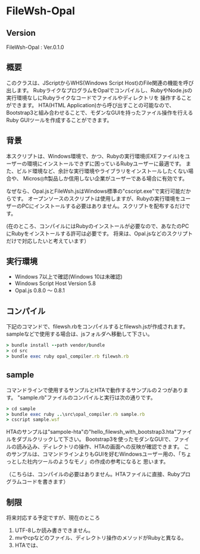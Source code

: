 # FileWsh-Opal

## Version

FileWsh-Opal : Ver.0.1.0

## 概要

このクラスは、JScriptからWHS(Windows Script Host)のFile関連の機能を呼び出します。
RubyライクなプログラムをOpalでコンパイルし、RubyやNode.jsの実行環境なしにRubyライクなコードでファイルやディレクトリを
操作することができます。
HTA(HTML Application)から呼び出すことの可能なので、Bootstrap3と組み合わせることで、モダンなGUIを持ったファイル操作を行える
Ruby GUIツールを作成することができます。

## 背景

本スクリプトは、Windows環境で、かつ、Rubyの実行環境(EXEファイル)をユーザーの環境にインストールできずに困っているRubyユーザーに最適です。
また、ビルド環境など、余計な実行環境やライブラリをインストールしたくない場合や、
Micros◎ft製品しか信用しない企業がユーザーである場合に有効です。

なぜなら、Opal.jsとFileWsh.jsはWindows標準の"cscript.exe"で実行可能だからです。
オープンソースのスクリプトは使用しますが、Rubyの実行環境をユーザーのPCにインストールする必要はありません。スクリプトを配布するだけです。

(在のところ、コンパイルにはRubyのインストールが必要なので、あなたのPCにRubyをインストールする許可は必要です。
将来は、Opal.jsなどのスクリプトだけで対応したいと考えています）

## 実行環境

* Windows 7以上で確認(Windows 10は未確認)
* Windows Script Host Version 5.8
* Opal.js 0.8.0 ～ 0.8.1

## コンパイル

下記のコマンドで、filewsh.rbをコンパイルするとfilewsh.jsが作成されます。sampleなどで使用する場合は、jsフォルダへ移動して下さい。

``` fileWsh.rb
> bundle install --path vendor/bundle
> cd src
> bundle exec ruby opal_compiler.rb filewsh.rb
```

## sample

コマンドラインで使用するサンプルとHTAで動作するサンプルの２つがあります。
"sample.rb"ファイルのコンパイルと実行は次の通りです。

``` sample.rb
> cd sample
> bundle exec ruby ..\src\opal_compiler.rb sample.rb
> cscript sample.wsf
```

HTAのサンプルは"sampole-hta"の"hello_filewsh_with_bootstrap3.hta"ファイルをダブルクリックして下さい。
Bootstrap3を使ったモダンなGUIで、ファイルの読み込み、ディレクトリの操作、HTAの画面への反映が確認できます。
このサンプルは、コマンドラインよりもGUIを好むWindowsユーザー用の、「ちょっとした社内ツールのようなモノ」の作成の参考になると
思います。

（こちらは、コンパイルの必要はありません。HTAファイルに直接、Rubyプログラムコードを書きます）

## 制限

将来対応する予定ですが、現在のところ

1. UTF-8しか読み書きできません。
2. mvやcpなどのファイル、ディレクトリ操作のメソッドがRubyと異なる。
3. HTAでは、<script>タグのsrc属性でRubyの外部ソースを読み込むことはできません。
4. エラーのメッセージが不親切です。putsやalertで地道にデバックする必要があります。
5. バグがいっぱい、夢いっぱい（ぉ

## ライセンス

* MITライセンス

